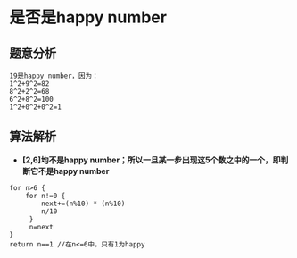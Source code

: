# 是否是happy number
## 题意分析
```
19是happy number，因为：
1^2+9^2=82
8^2+2^2=68
6^2+8^2=100
1^2+0^2+0^2=1
```
## 算法解析
- **[2,6]均不是happy number；所以一旦某一步出现这5个数之中的一个，即判断它不是happy number**
```
for n>6 {
    for n!=0 {
        next+=(n%10) * (n%10) 
        n/10
     }
     n=next
}
return n==1 //在n<=6中，只有1为happy
